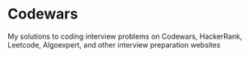 # Codewars
My solutions to coding interview problems on Codewars, HackerRank, Leetcode, Algoexpert, and other interview preparation websites
